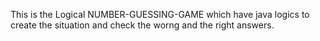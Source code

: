 This is the Logical NUMBER-GUESSING-GAME which have java logics to create the situation and check the worng and the right answers.

